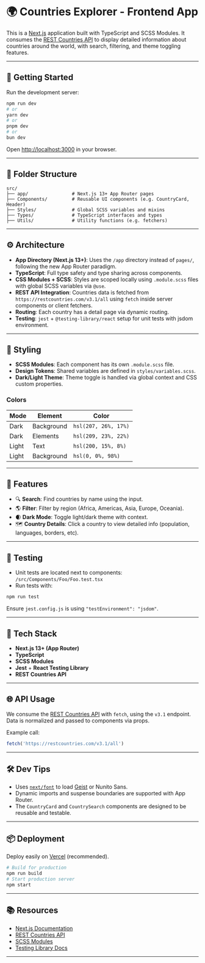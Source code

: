 # 🌍 Countries Explorer - Frontend App

This is a [Next.js](https://nextjs.org) application built with TypeScript and SCSS Modules. It consumes the [REST Countries API](https://restcountries.com) to display detailed information about countries around the world, with search, filtering, and theme toggling features.

---

## 🚀 Getting Started

Run the development server:

```bash
npm run dev
# or
yarn dev
# or
pnpm dev
# or
bun dev
```

Open [http://localhost:3000](http://localhost:3000) in your browser.

---

## 📁 Folder Structure

```
src/
├── app/                # Next.js 13+ App Router pages
├── Components/         # Reusable UI components (e.g. CountryCard, Header)
├── Styles/             # Global SCSS variables and mixins
├── Types/              # TypeScript interfaces and types
├── Utils/              # Utility functions (e.g. fetchers)
```

---

## ⚙️ Architecture

* **App Directory (Next.js 13+)**: Uses the `/app` directory instead of `pages/`, following the new App Router paradigm.
* **TypeScript**: Full type safety and type sharing across components.
* **CSS Modules + SCSS**: Styles are scoped locally using `.module.scss` files with global SCSS variables via `@use`.
* **REST API Integration**: Countries data is fetched from `https://restcountries.com/v3.1/all` using `fetch` inside server components or client fetchers.
* **Routing**: Each country has a detail page via dynamic routing.
* **Testing**: `jest` + `@testing-library/react` setup for unit tests with jsdom environment.

---

## 🎨 Styling

* **SCSS Modules**: Each component has its own `.module.scss` file.
* **Design Tokens**: Shared variables are defined in `styles/variables.scss`.
* **Dark/Light Theme**: Theme toggle is handled via global context and CSS custom properties.

### Colors

| Mode  | Element    | Color                |
| ----- | ---------- | -------------------- |
| Dark  | Background | `hsl(207, 26%, 17%)` |
| Dark  | Elements   | `hsl(209, 23%, 22%)` |
| Light | Text       | `hsl(200, 15%, 8%)`  |
| Light | Background | `hsl(0, 0%, 98%)`    |

---

## 🔎 Features

* 🔍 **Search**: Find countries by name using the input.
* 🌎 **Filter**: Filter by region (Africa, Americas, Asia, Europe, Oceania).
* 🌒 **Dark Mode**: Toggle light/dark theme with context.
* 🗺 **Country Details**: Click a country to view detailed info (population, languages, borders, etc).

---

## 🧪 Testing

* Unit tests are located next to components:
  `/src/Components/Foo/Foo.test.tsx`
* Run tests with:

```bash
npm run test
```

Ensure `jest.config.js` is using `"testEnvironment": "jsdom"`.

---

## 🧱 Tech Stack

* **Next.js 13+ (App Router)**
* **TypeScript**
* **SCSS Modules**
* **Jest** + **React Testing Library**
* **REST Countries API**

---

## 🌐 API Usage

We consume the [REST Countries API](https://restcountries.com) with `fetch`, using the `v3.1` endpoint. Data is normalized and passed to components via props.

Example call:

```ts
fetch('https://restcountries.com/v3.1/all')
```

---

## 🛠 Dev Tips

* Uses [`next/font`](https://nextjs.org/docs/app/building-your-application/optimizing/fonts) to load [Geist](https://vercel.com/font) or Nunito Sans.
* Dynamic imports and suspense boundaries are supported with App Router.
* The `CountryCard` and `CountrySearch` components are designed to be reusable and testable.

---

## 📦 Deployment

Deploy easily on [Vercel](https://vercel.com) (recommended).

```bash
# Build for production
npm run build
# Start production server
npm start
```

---

## 📚 Resources

* [Next.js Documentation](https://nextjs.org/docs)
* [REST Countries API](https://restcountries.com)
* [SCSS Modules](https://sass-lang.com)
* [Testing Library Docs](https://testing-library.com)

---